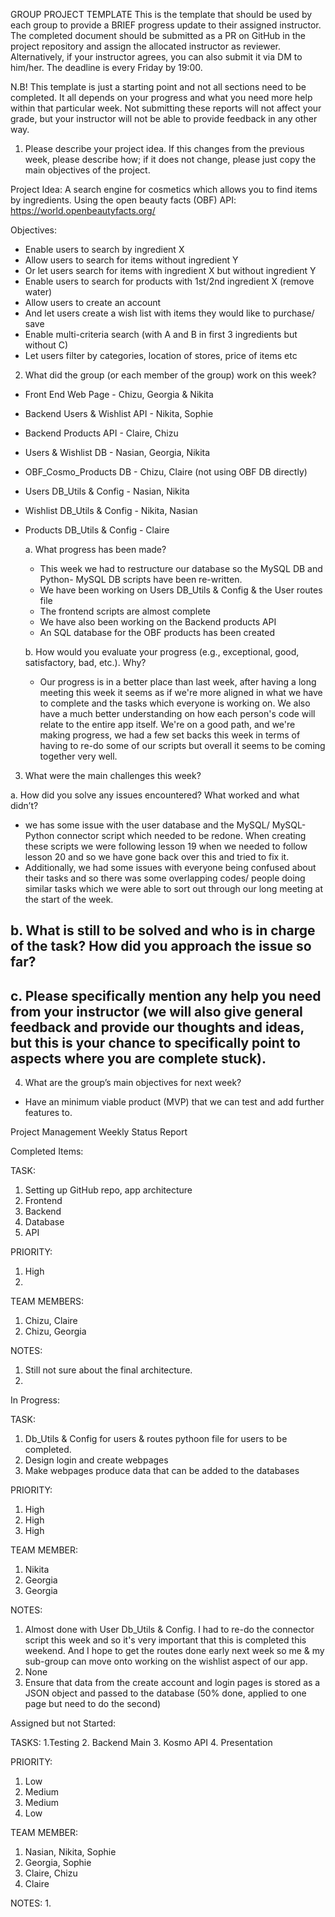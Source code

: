 GROUP PROJECT TEMPLATE
This is the template that should be used by each group to provide a BRIEF progress update to their assigned instructor. The completed document should be submitted as a PR on GitHub in the project repository and assign the allocated instructor as reviewer. Alternatively, if your instructor agrees, you can also submit it via DM to him/her. The deadline is every Friday by 19:00. 
	
N.B! This template is just a starting point and not all sections need to be completed. It all depends on your progress and what you need more help within that particular week. Not submitting these reports will not affect your grade, but your instructor will not be able to provide feedback in any other way. 


1.	Please describe your project idea. If this changes from the previous week, please describe how; if it does not change, please just copy the main objectives of the project. 

Project Idea: A search engine for cosmetics which allows you to find items by ingredients. Using the open beauty facts (OBF) API: https://world.openbeautyfacts.org/ 


Objectives: 

- Enable users to search by ingredient X 
- Allow users to search for items without ingredient Y
- Or let users search for items with ingredient X but without ingredient Y
- Enable users to search for products with 1st/2nd ingredient X (remove water)
- Allow users to create an account
- And let users create a wish list with items they would like to purchase/ save
- Enable multi-criteria search (with A and B in first 3 ingredients but without C)
- Let users filter by categories, location of stores, price of items etc




2.	What did the group (or each member of the group) work on this week?

- Front End Web Page - Chizu, Georgia & Nikita
- Backend Users & Wishlist API - Nikita, Sophie
- Backend Products API - Claire, Chizu
- Users & Wishlist DB - Nasian, Georgia, Nikita
- OBF_Cosmo_Products DB - Chizu, Claire (not using OBF DB directly)
- Users DB_Utils & Config - Nasian, Nikita
- Wishlist DB_Utils & Config - Nikita, Nasian
- Products DB_Utils & Config - Claire
    
  a.	What progress has been made? 
    
    - This week we had to restructure our database so the MySQL DB and Python- MySQL DB scripts have been re-written.
    - We have been working on Users DB_Utils & Config & the User routes file
    - The frontend scripts are almost complete 
    - We have also been working on the Backend products API
    - An SQL database for the OBF products has been created 
    
  b.	How would you evaluate your progress (e.g., exceptional, good, satisfactory, bad, etc.). Why?
    - Our progress is in a better place than last week, after having a long meeting this week it seems as if we're more aligned in what we have to complete and the tasks which everyone is working on. We also have a much better understanding on how each person's code will relate to the entire app itself. We're on a good path, and we're making progress, we had a few set backs this week in terms of having to re-do some of our scripts but overall it seems to be coming together very well. 



3.	What were the main challenges this week? 

  a.	How did you solve any issues encountered? What worked and what didn’t?
  - we has some issue with the user database and the MySQL/ MySQL-Python connector script which needed to be redone. When creating these scripts we were following lesson 19 when we needed to follow lesson 20 and so we have gone back over this and tried to fix it. 
  - Additionally, we had some issues with everyone being confused about their tasks and so there was some overlapping codes/ people doing similar tasks which we were able to sort out through our long meeting at the start of the week.

  b.	What is still to be solved and who is in charge of the task? How did you approach the issue so far? 
  - 
  
  c.	Please specifically mention any help you need from your instructor (we will also give general feedback and provide our thoughts and ideas, but this is your chance to specifically point to aspects where you are complete stuck). 
  - 


4.	What are the group’s main objectives for next week?

- Have an minimum viable product (MVP) that we can test and add further features to.




Project Management Weekly Status Report


Completed Items:

TASK:
1. Setting up GitHub repo, app architecture
2. Frontend
3. Backend
4. Database
5. API

PRIORITY:
1. High
2.

TEAM MEMBERS:
1. Chizu, Claire
2. Chizu, Georgia

NOTES:
1. Still not sure about the final architecture.
2. 

				
In Progress:

TASK:
1. Db_Utils & Config for users & routes pythoon file for users to be completed. 
2. Design login and create webpages 
3. Make webpages produce data that can be added to the databases

PRIORITY:
1. High
2. High
3. High

TEAM MEMBER:
1. Nikita
2. Georgia
3. Georgia

NOTES:
1. Almost done with User Db_Utils & Config. I had to re-do the connector script this week and so it's very important that this is completed this weekend. And I hope to get the routes done early next week so me & my sub-group can move onto working on the wishlist aspect of our app. 
2. None
3. Ensure that data from the create account and login pages is stored as a JSON object and passed to the database (50% done, applied to one page but need to do the second)



				
				
Assigned but not Started:

TASKS:
1.Testing 
2. Backend Main
3. Kosmo API
4. Presentation

PRIORITY: 
1. Low
2. Medium
3. Medium
4. Low

TEAM MEMBER: 
1. Nasian, Nikita, Sophie
2. Georgia, Sophie
3. Claire, Chizu
4. Claire

NOTES:
1.   


				
				
